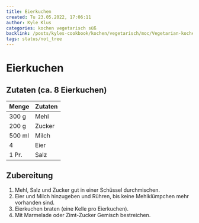```yaml
---
title: Eierkuchen
created: Tu 23.05.2022, 17:06:11
author: Kyle Klus
categories: kochen vegetarisch süß
backlink: /posts/kyles-cookbook/kochen/vegetarisch/moc/Vegetarian-kochen-Recipes.html
tags: status/not_tree
---
```


# Eierkuchen

## Zutaten (ca. 8 Eierkuchen)

| Menge            | Zutaten                        |
| ---------------- | ------------------------------ |
| 300 g             | Mehl                           |
| 200 g             | Zucker                         |
| 500 ml            | Milch                          |
| 4                | Eier                           |
| 1 Pr.             | Salz                           |

## Zubereitung

1. Mehl, Salz und Zucker gut in einer Schüssel durchmischen.
2. Eier und Milch hinzugeben und Rühren, bis keine Mehlklümpchen mehr vorhanden sind.
3. Eierkuchen braten (eine Kelle pro Eierkuchen).
4. Mit Marmelade oder Zimt-Zucker Gemisch bestreichen.
